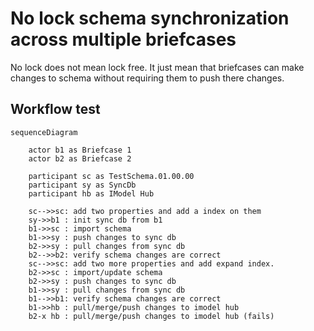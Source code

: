 # No lock schema synchronization across multiple briefcases

No lock does not mean lock free. It just mean that briefcases can make changes to schema without requiring them to push there changes.

## Workflow test

```mermaid
sequenceDiagram

    actor b1 as Briefcase 1
    actor b2 as Briefcase 2

    participant sc as TestSchema.01.00.00
    participant sy as SyncDb
    participant hb as IModel Hub

    sc-->>sc: add two properties and add a index on them
    sy->>b1 : init sync db from b1
    b1->>sc : import schema
    b1->>sy : push changes to sync db
    b2->>sy : pull changes from sync db
    b2-->>b2: verify schema changes are correct
    sc-->>sc: add two more properties and add expand index.
    b2->>sc : import/update schema
    b2->>sy : push changes to sync db
    b1->>sy : pull changes from sync db
    b1-->>b1: verify schema changes are correct
    b1->>hb : pull/merge/push changes to imodel hub
    b2-x hb : pull/merge/push changes to imodel hub (fails)
```
